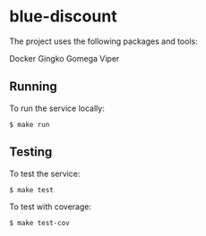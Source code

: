 # blue-discount

The project uses the following packages and tools:

Docker
Gingko
Gomega
Viper

## Running

To run the service locally:

```
$ make run
```

## Testing

To test the service:

```
$ make test
```

To test with coverage:

```
$ make test-cov
```
